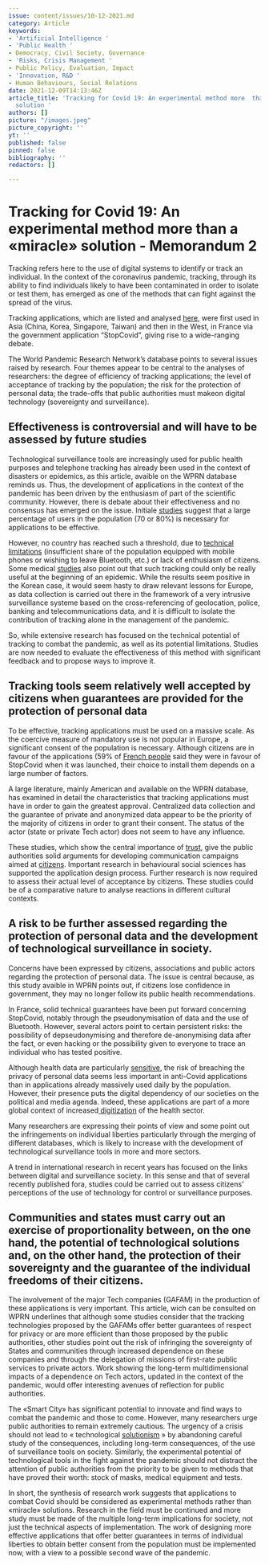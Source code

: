 ```yaml
---
issue: content/issues/10-12-2021.md
category: Article
keywords:
- 'Artificial Intelligence '
- 'Public Health '
- Democracy, Civil Society, Governance
- 'Risks, Crisis Management '
- Public Policy, Evaluation, Impact
- 'Innovation, R&D '
- Human Behaviours, Social Relations
date: 2021-12-09T14:13:46Z
article_title: 'Tracking for Covid 19: An experimental method more  than a «miracle»
  solution '
authors: []
picture: "/images.jpeg"
picture_copyright: ''
yt: ''
published: false
pinned: false
bibliography: ''
redactors: []

---
```

# Tracking for Covid 19: An experimental method more  than a «miracle» solution - Memorandum 2

Tracking refers here to the use of digital systems to identify or track an individual. In the context of the coronavirus pandemic, tracking, through its ability to find individuals likely to have been contaminated in order to isolate or test them, has emerged as one of the methods that can fight against the spread of the virus.

Tracking applications, which are listed and analysed [here](https://www.technologyreview.com/2020/05/07/1000961/launching-mittr-covid-tracing-tracker/ "Covid Tracing Tracker"), were first used in Asia (China, Korea, Singapore, Taiwan) and then in the West, in France via the government application “StopCovid”, giving rise to a wide-ranging debate.

The World Pandemic Research Network’s database points to several issues raised by research. Four themes appear to be central to the analyses of researchers: the degree of efficiency of tracking applications; the level of acceptance of tracking by the population; the risk for the protection of personal data; the trade-offs that public authorities must makeon digital technology (sovereignty and surveillance).

## Effectiveness is controversial and will have to be assessed by future studies

Technological surveillance tools are increasingly used for public health purposes and telephone tracking has already been used in the context of disasters or epidemics, as this article, avaible on the WPRN database reminds us. Thus, the development of applications in the context of the pandemic has been driven by the enthusiasm of part of the scientific community. However, there is debate about their effectiveness and no consensus has emerged on the issue. Initiale [studies](https://www.thelancet.com/journals/langlo/article/PIIS2214-109X(20)30074-7/fulltext "The Lancet") suggest that a large percentage of users in the population (70 or 80%) is necessary for applications to be effective.

However, no country has reached such a threshold, due to [technical limitations](https://booksandideas.net/Tracing-Apps-to-Fight-Covid-19.html "Books & ideas") (insufficient share of the population equipped with mobile phones or wishing to leave Bluetooth, etc.) or lack of enthusiasm of citizens. Some medical [studies](https://journals.plos.org/plosone/article?id=10.1371/journal.pone.0095133 "Plos one") also point out that such tracking could only be really useful at the beginning of an epidemic. While the results seem positive in the Korean case, it would seem hasty to draw relevant lessons for Europe, as data collection is carried out there in the framework of a very intrusive surveillance systeme based on the cross-referencing of geolocation, police, banking and telecommunications data, and it is difficult to isolate the contribution of tracking alone in the management of the pandemic.

So, while extensive research has focused on the technical potential of tracking to combat the pandemic, as well as its potential limitations. Studies are now needed to evaluate the effectiveness of this method with significant feedback and to propose ways to improve it.

## Tracking tools seem relatively well accepted by citizens when guarantees are provided for the protection of personal data

To be effective, tracking applications must be used on a massive scale. As the coercive measure of mandatory use is not popular in Europe, a significant consent of the population is necessary. Although citizens are in favour of the applications (59% of [French people](https://www.francebleu.fr/infos/politique/sondage-stop-covid-une-majorite-de-francais-inquiets-de-l-utilisation-de-leurs-donnees-par-l-1589445489 "France Bleu") said they were in favour of StopCovid when it was launched, their choice to install them depends on a large number of factors.

A large literature, mainly American and available on the WPRN database, has examined in detail the characteristics that tracking applications must have in order to gain the greatest approval. Centralized data collection and the guarantee of private and anonymized data appear to be the priority of the majority of citizens in order to grant their consent. The status of the actor (state or private Tech actor) does not seem to have any influence.

These studies, which show the central importance of [trust](https://www.alternatives-economiques.fr/appli-stop-covid-une-question-de-confiance/00092461 "Alternatives economiques"), give the public authorities solid arguments for developing communication campaigns aimed at [citizens](https://theconversation.com/stopcovid-un-million-dutilisateurs-et-quelques-reserves-non-dissipees-140110 "The Converstaion"). Important research in behavioural social sciences has supported the application design process. Further research is now required to assess their actual level of acceptance by citizens. These studies could be of a comparative nature to analyse reactions in different cultural contexts.

## A risk to be further assessed regarding the protection of personal data and the development of technological surveillance in society.

Concerns have been expressed by citizens, associations and public actors regarding the protection of personal data. The issue is central because, as this study avaible in WPRN points out, if citizens lose confidence in government, they may no longer follow its public health recommendations.

In France, solid technical guarantees have been put forward concerning StopCovid, notably through the pseudonymisation of data and the use of Bluetooth. However, several actors point to certain persistent risks: the possibility of depseudonymising and therefore de-anonymising data after the fact, or even hacking or the possibility given to everyone to trace an individual who has tested positive.

Although health data are particularly [sensitive](https://theconversation.com/sortir-de-la-pandemie-mais-au-prix-de-quels-renoncements-ethiques-et-juridiques-134928 "The Coversation"), the risk of breaching the privacy of personal data seems less important in anti-Covid applications than in applications already massively used daily by the population. However, their presence puts the digital dependency of our societies on the political and media agenda. Indeed, these applications are part of a more global context of increased[ digitization](https://theconversation.com/donnees-de-sante-larbre-stopcovid-qui-cache-la-foret-health-data-hub-138852 "The Conversation") of the health sector.

Many researchers are expressing their points of view and some point out the infringements on individual liberties particularly through the merging of different databases, which is likely to increase with the development of technological surveillance tools in more and more sectors.

A trend in international research in recent years has focused on the links between digital and surveillance society. In this sense and that of several recently published fora, studies could be carried out to assess citizens’ perceptions of the use of technology for control or surveillance purposes.

## Communities and states must carry out an exercise of proportionality between, on the one hand, the potential of technological solutions and, on the other hand, the protection of their sovereignty and the guarantee of the individual freedoms of their citizens.

The involvement of the major Tech companies (GAFAM) in the production of these applications is very important. This article, wich can be consulted on WPRN underlines that although some studies consider that the tracking technologies proposed by the GAFAMs offer better guarantees of respect for privacy or are more efficient than those proposed by the public authorities, other studies point out the risk of infringing the sovereignty of States and communities through increased dependence on these companies and through the delegation of missions of first-rate public services to private actors. Work showing the long-term multidimensional impacts of a dependence on Tech actors, updated in the context of the pandemic, would offer interesting avenues of reflection for public authorities.

The «Smart City» has significant potential to innovate and find ways to combat the pandemic and those to come. However, many researchers urge public authorities to remain extremely cautious. The urgency of a crisis should not lead to « technological [solutionism](https://www.revuepolitique.fr/stopcovid-une-application-problematique-sur-le-plan-ethique-et-politique/ "Revue politique") » by abandoning careful study of the consequences, including long-term consequences, of the use of surveillance tools on society. Similarly, the experimental potential of technological tools in the fight against the pandemic should not distract the attention of public authorities from the priority to be given to methods that have proved their worth: stock of masks, medical equipment and tests.

In short, the synthesis of research work suggests that applications to combat Covid should be considered as experimental methods rather than «miracle» solutions. Research in the field must be continued and more study must be made of the multiple long-term implications for society, not just the technical aspects of implementation. The work of designing more effective applications that offer better guarantees in terms of individual liberties to obtain better consent from the population must be implemented now, with a view to a possible second wave of the pandemic.